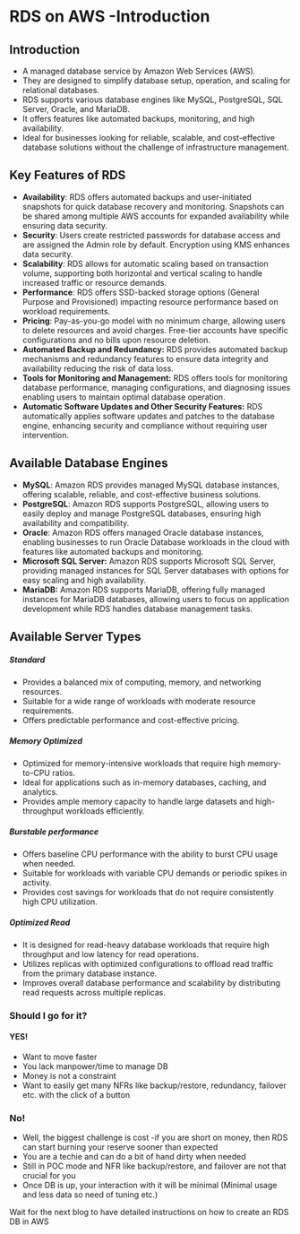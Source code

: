# RDS on AWS -Introduction

## Introduction

- A managed database service by Amazon Web Services (AWS).
- They are designed to simplify database setup, operation, and scaling for relational databases.
- RDS supports various database engines like MySQL, PostgreSQL, SQL Server, Oracle, and MariaDB.
- It offers features like automated backups, monitoring, and high availability.
- Ideal for businesses looking for reliable, scalable, and cost-effective database solutions without the challenge of infrastructure management.

## Key Features of RDS

- **Availability**: RDS offers automated backups and user-initiated snapshots for quick database recovery and monitoring. Snapshots can be shared among multiple AWS accounts for expanded availability while ensuring data security.
- **Security**: Users create restricted passwords for database access and are assigned the Admin role by default. Encryption using KMS enhances data security.
- **Scalability**: RDS allows for automatic scaling based on transaction volume, supporting both horizontal and vertical scaling to handle increased traffic or resource demands.
- **Performance**: RDS offers SSD-backed storage options (General Purpose and Provisioned) impacting resource performance based on workload requirements.
- **Pricing**: Pay-as-you-go model with no minimum charge, allowing users to delete resources and avoid charges. Free-tier accounts have specific configurations and no bills upon resource deletion.
- **Automated Backup and Redundancy:** RDS provides automated backup mechanisms and redundancy features to ensure data integrity and availability reducing the risk of data loss.
- **Tools for Monitoring and Management:** RDS offers tools for monitoring database performance, managing configurations, and diagnosing issues enabling users to maintain optimal database operation.
- **Automatic Software Updates and Other Security Features:** RDS automatically applies software updates and patches to the database engine, enhancing security and compliance without requiring user intervention.

## Available Database Engines

- **MySQL**: Amazon RDS provides managed MySQL database instances, offering scalable, reliable, and cost-effective business solutions.
- **PostgreSQL**: Amazon RDS supports PostgreSQL, allowing users to easily deploy and manage PostgreSQL databases, ensuring high availability and compatibility.
- **Oracle**: Amazon RDS offers managed Oracle database instances, enabling businesses to run Oracle Database workloads in the cloud with features like automated backups and monitoring.
- **Microsoft SQL Server:** Amazon RDS supports Microsoft SQL Server, providing managed instances for SQL Server databases with options for easy scaling and high availability.
- **MariaDB:** Amazon RDS supports MariaDB, offering fully managed instances for MariaDB databases, allowing users to focus on application development while RDS handles database management tasks.

## Available Server Types

##### Standard

- Provides a balanced mix of computing, memory, and networking resources.
- Suitable for a wide range of workloads with moderate resource requirements.
- Offers predictable performance and cost-effective pricing.

##### Memory Optimized

- Optimized for memory-intensive workloads that require high memory-to-CPU ratios.
- Ideal for applications such as in-memory databases, caching, and analytics.
- Provides ample memory capacity to handle large datasets and high-throughput workloads efficiently.

##### Burstable performance

- Offers baseline CPU performance with the ability to burst CPU usage when needed.
- Suitable for workloads with variable CPU demands or periodic spikes in activity.
- Provides cost savings for workloads that do not require consistently high CPU utilization.

##### Optimized Read

- It is designed for read-heavy database workloads that require high throughput and low latency for read operations.
- Utilizes replicas with optimized configurations to offload read traffic from the primary database instance.
- Improves overall database performance and scalability by distributing read requests across multiple replicas.


### Should I go for it?

#### YES!

- Want to move faster
- You lack manpower/time to manage DB
- Money is not a constraint
- Want to easily get many NFRs like backup/restore, redundancy, failover etc. with the click of a button

### No!

- Well, the biggest challenge is cost -if you are short on money, then RDS can start burning your reserve sooner than expected
- You are a techie and can do a bit of hand dirty when needed
- Still in POC mode and NFR like backup/restore, and failover are not that crucial for you
- Once DB is up, your interaction with it will be minimal (Minimal usage and less data so need of tuning etc.)


Wait for the next blog to have detailed instructions on how to create an RDS DB in AWS
